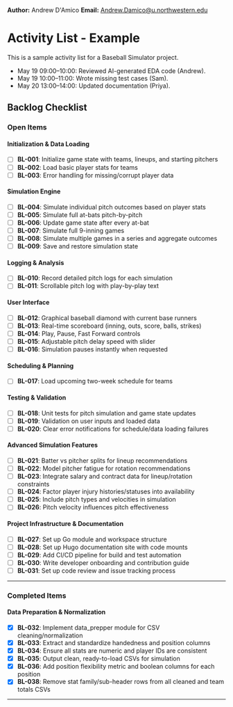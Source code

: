 **Author:** Andrew D'Amico
**Email:** Andrew.Damico@u.northwestern.edu
# Activity List - Example

This is a sample activity list for a Baseball Simulator project.

- May 19 09:00–10:00: Reviewed AI-generated EDA code (Andrew).
- May 19 10:00–11:00: Wrote missing test cases (Sam).
- May 20 13:00–14:00: Updated documentation (Priya).

## Backlog Checklist

### Open Items

#### Initialization & Data Loading
- [ ] **BL-001**: Initialize game state with teams, lineups, and starting pitchers
- [ ] **BL-002**: Load basic player stats for teams
- [ ] **BL-003**: Error handling for missing/corrupt player data

#### Simulation Engine
- [ ] **BL-004**: Simulate individual pitch outcomes based on player stats
- [ ] **BL-005**: Simulate full at-bats pitch-by-pitch
- [ ] **BL-006**: Update game state after every at-bat
- [ ] **BL-007**: Simulate full 9-inning games
- [ ] **BL-008**: Simulate multiple games in a series and aggregate outcomes
- [ ] **BL-009**: Save and restore simulation state

#### Logging & Analysis
- [ ] **BL-010**: Record detailed pitch logs for each simulation
- [ ] **BL-011**: Scrollable pitch log with play-by-play text

#### User Interface
- [ ] **BL-012**: Graphical baseball diamond with current base runners
- [ ] **BL-013**: Real-time scoreboard (inning, outs, score, balls, strikes)
- [ ] **BL-014**: Play, Pause, Fast Forward controls
- [ ] **BL-015**: Adjustable pitch delay speed with slider
- [ ] **BL-016**: Simulation pauses instantly when requested

#### Scheduling & Planning
- [ ] **BL-017**: Load upcoming two-week schedule for teams

#### Testing & Validation
- [ ] **BL-018**: Unit tests for pitch simulation and game state updates
- [ ] **BL-019**: Validation on user inputs and loaded data
- [ ] **BL-020**: Clear error notifications for schedule/data loading failures

#### Advanced Simulation Features
- [ ] **BL-021**: Batter vs pitcher splits for lineup recommendations
- [ ] **BL-022**: Model pitcher fatigue for rotation recommendations
- [ ] **BL-023**: Integrate salary and contract data for lineup/rotation constraints
- [ ] **BL-024**: Factor player injury histories/statuses into availability
- [ ] **BL-025**: Include pitch types and velocities in simulation
- [ ] **BL-026**: Pitch velocity influences pitch effectiveness

#### Project Infrastructure & Documentation
- [ ] **BL-027**: Set up Go module and workspace structure
- [ ] **BL-028**: Set up Hugo documentation site with code mounts
- [ ] **BL-029**: Add CI/CD pipeline for build and test automation
- [ ] **BL-030**: Write developer onboarding and contribution guide
- [ ] **BL-031**: Set up code review and issue tracking process

---

### Completed Items

#### Data Preparation & Normalization
- [x] **BL-032**: Implement data_prepper module for CSV cleaning/normalization
- [x] **BL-033**: Extract and standardize handedness and position columns
- [x] **BL-034**: Ensure all stats are numeric and player IDs are consistent
- [x] **BL-035**: Output clean, ready-to-load CSVs for simulation
- [x] **BL-036**: Add position flexibility metric and boolean columns for each position
- [x] **BL-038**: Remove stat family/sub-header rows from all cleaned and team totals CSVs

---
